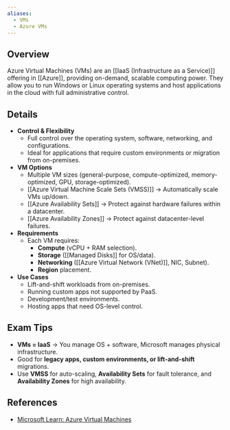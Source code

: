 ```yaml
---
aliases:
  - VMs
  - Azure VMs
---
```


## **Overview**
Azure Virtual Machines (VMs) are an [[IaaS (Infrastructure as a Service)]] offering in [[Azure]], providing on-demand, scalable computing power. They allow you to run Windows or Linux operating systems and host applications in the cloud with full administrative control.
## **Details**
- **Control & Flexibility**  
	- Full control over the operating system, software, networking, and configurations.  
	- Ideal for applications that require custom environments or migration from on-premises.  
- **VM Options**  
	- Multiple VM sizes (general-purpose, compute-optimized, memory-optimized, GPU, storage-optimized).  
	- [[Azure Virtual Machine Scale Sets (VMSS)]] → Automatically scale VMs up/down.  
	- [[Azure Availability Sets]] → Protect against hardware failures within a datacenter.  
	- [[Azure Availability Zones]] → Protect against datacenter-level failures.  
- **Requirements**  
	- Each VM requires:  
		- **Compute** (vCPU + RAM selection).  
		- **Storage** ([[Managed Disks]] for OS/data).  
		- **Networking** ([[Azure Virtual Network (VNet)]], NIC, Subnet).  
		- **Region** placement.  
- **Use Cases**  
	- Lift-and-shift workloads from on-premises.  
	- Running custom apps not supported by PaaS.  
	- Development/test environments.  
	- Hosting apps that need OS-level control.  
## **Exam Tips**
- **VMs = IaaS** → You manage OS + software, Microsoft manages physical infrastructure.  
- Good for **legacy apps, custom environments, or lift-and-shift** migrations.  
- Use **VMSS** for auto-scaling, **Availability Sets** for fault tolerance, and **Availability Zones** for high availability.  
## **References**
- [Microsoft Learn: Azure Virtual Machines](https://learn.microsoft.com/en-us/azure/virtual-machines/overview)  